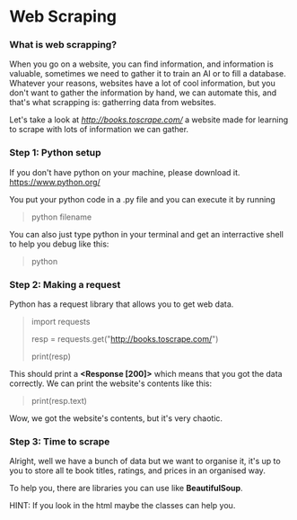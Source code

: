 # Web Scraping

### What is web scrapping?

When you go on a website, you can find information, and information is valuable, sometimes we need to gather it to train an AI or to fill a database. Whatever your reasons, websites have a lot of cool information, but you don't want to gather the information by hand, we can automate this, and that's what scrapping is: gatherring data from websites.

Let's take a look at *http://books.toscrape.com/* a website made for learning to scrape with lots of information we can gather.

### Step 1: Python setup

If you don't have python on your machine, please download it. https://www.python.org/

You put your python code in a .py file and you can execute it by running

> python filename

You can also just type python in your terminal and get an interractive shell to help you debug like this:

> python

### Step 2: Making a request

Python has a request library that allows you to get web data.

> import requests
>
> resp = requests.get("http://books.toscrape.com/")
>
> print(resp)

This should print a **<Response [200]>** which means that you got the data correctly. We can print the website's contents like this:

> print(resp.text)

Wow, we got the website's contents, but it's very chaotic.

### Step 3: Time to scrape

Alright, well we have a bunch of data but we want to organise it, it's up to you to store all te book titles, ratings, and prices in an organised way.

To help you, there are libraries you can use like **BeautifulSoup**.

HINT: If you look in the html maybe the classes can help you.
